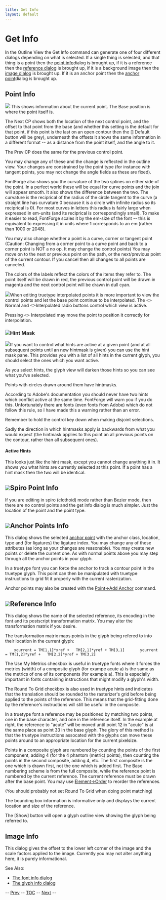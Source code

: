 ```yaml
---
title: Get Info
layout: default
---
```



Get Info
========

In the Outline View the Get Info command can generate one of four
different dialogs depending on what is selected. If a single thing is
selected, and that thing is a point then the [point
info](getinfo.html#Point)dialog is brought up, if it is a reference then
the [reference dialog](getinfo.html#GetReferenceInfo) is brought up, if
it is a background image then the [image dialog](getinfo.html#Image) is
brought up. If it is an anchor point then the [anchor
point](getinfo.html#Anchors)dialog is brought up.

Point Info
----------

![](img/pointinfo.png) This shows information about the current point. The
Base position is where the point itself is.

The Next CP shows both the location of the next control point, and the
offset to that point from the base (and whether this setting is the
default for that point, if this point is the last on an open contour
then the [] Default button will be grey), underneath the offsets it
shows the same information in a different format -- as a distance from
the point itself, and the angle to it.

The Prev CP does the same for the previous control point.

You may change any of these and the change is reflected in the outline
view. Your changes are constrained by the point type (for instance with
tangent points, you may not change the angle fields as these are fixed).

FontForge also shows you the curvature of the two splines on either side
of the point. In a perfect world these will be equal for curve points
and the join will appear smooth. It also shows the difference between
the two. The curvature is the reciprical of the radius of the circle
tangent to the curve (a straight line has curvature 0 because it is a
circle with infinite radius so its reciprical is 0). For most curves in
letters this radius is fairly large when expressed in em-units (and its
reciprical is correspondingly small). To make it easier to read,
FontForge scales it by the em-size of the font -- this is equivalent to
expressing it in units where 1 corresponds to an em (rather than 1000 or
2048).

You may also change whether a point is a curve, corner or tangent point
(Caution: Changing from a corner point to a curve point and back to a
corner point is NOT a no op. It may change the control points) You may
move on to the next or previous point on the path, or the next/previous
point of the current contour. If you cancel then all changes to all
points are canceled.

The colors of the labels reflect the colors of the items they refer to.
The point itself will be drawn in red, the previous control point will
be drawn in magenta and the next control point will be drawn in dull
cyan.

![](img/pointinfo-interp.png)When editing truetype interpolated points it is
more important to view the control points and let the base point
continue to be interpolated. The \<\> Normal and \<\>Interpolated radio
buttons control which view is active.

Pressing \<\> Interpolated may move the point to position it correctly
for interpolation.

### ![](img/hintmaskinfo.png)Hint Mask

![](img/charwithhintmask.png)If you want to control what hints are active at
a given point (and at all subsequent points until an new hintmask is
given) you can use the hint mask pane. This provides you with a list of
all hints in the current glyph, you should select the ones which you
want active.

As you select hints, the glyph view will darken those hints so you can
see what you've selected.

Points with circles drawn around them have hintmasks.

According to Adobe's documentation you should never have two hints which
conflict active at the same time. FontForge will warn you if you do
this. Unfortunately there are fonts (even fonts from Adobe) which do not
follow this rule, so I have made this a warning rather than an error.

Remember to hold the control key down when making disjoint selections.

Sadly the direction in which hintmasks apply is backwards from what you
would expect (the hintmask applies to this point an all previous points
on the contour, rather than all subsequent ones).

#### Active Hints

This looks just like the hint mask, except you cannot change anything it
in. It shows you what hints are currently selected at this point. If a
point has a hint mask then the two will be identical.

![](img/spiropointinfo.png)Spiro Point Info
---------------------------------------

If you are editing in spiro (clothoid) mode rather than Bezier mode,
then there are no control points and the get info dialog is much
simpler. Just the location of the point and the point type.



![](img/agetinfo.png)Anchor Points Info
-----------------------------------

This dialog shows the selected [anchor point](overview.html#Anchors)
with the anchor class, location, type and (for ligatures) the ligature
index. You may change any of these attributes (as long as your changes
are reasonable). You may create new points or delete the current one. As
with normal points above you may step through all the anchor points in
your glyph.

In a truetype font you can force the anchor to track a contour point in
the truetype glyph. This point can then be manipulated with truetype
instructions to grid fit it properly with the current rasterization.

Anchor points may also be created with the [Point-\>Add
Anchor](pointmenu.html#AddAnchor) command. 

![](img/rgetinfo.png)Reference Info
-------------------------------

This dialog shows the name of the selected reference, its encoding in
the font and its postscript transformation matrix. You may alter the
transformation matrix if you desire.

The transformation matrix maps points in the glyph being refered to into
their location in the current glyph: 

`    xcurrent = TM[1,1]*xref +   TM[2,1]*yref + TM[3,1]       ycurrent = TM[1,2]*yref +   TM[2,2]*yref + TM[3,2]`

The Use My Metrics checkbox is useful in truetype fonts where it forces
the metrics (width) of a composite glyph (for exampe acute a) is the
same as the metrics of one of its components (for example a). This is
especially important in fonts containing instructions that might modify
a glyph's width.

The Round To Grid checkbox is also used in truetype hints and indicates
that the translation should be rounded to the rasterizer's grid before
being applied to the points of the reference. This means that the
grid-fitting done by the reference's instructions will still be useful
in the composite.

In a truetype font a reference may be positioned by matching two points,
one in the base character, and one in the reference itself. In the
example at right, the reference to "acute" will be moved until point 12
in "acute" is at the same place as point 33 in the base glyph. The glory
of this method is that the truetype instructions assocated with the
glyphs can move these points around to an appropriate location for the
current pixelsize.

Points in a composite glyph are numbered by counting the points of the
first component, adding 4 (for the 4 phantom (metric) points), then
counting the points in the second composite, adding 4, etc. The first
composite is the one which is drawn first, not the one which is added
first. The Base numbering scheme is from the full composite, while the
reference point is numbered by the current reference. The current
reference must be drawn after the base point. You may use
[Element-\>Order](elementmenu.html#Order) to reorder the references.

(You should probably not set Round To Grid when doing point matching)

The bounding box information is informative only and displays the
current location and size of the reference.

The [Show] button will open a glyph outline view showing the glyph being
referred to.

Image Info
----------

This dialog gives the offset to the lower left corner of the image and
the scale factors applied to the image. Currently you may not alter
anything here, it is purely informational.

See Also:

-   [The font info dialog](fontinfo.html)
-   [The glyph info dialog](charinfo.html)

-- [Prev](elementmenu.html) -- [TOC](overview.html) --
[Next](elementmenu.html) --
